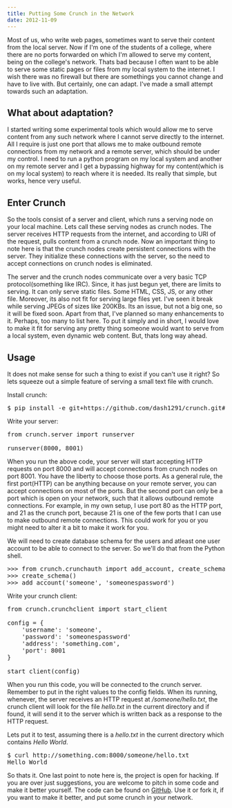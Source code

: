 ```yaml
---
title: Putting Some Crunch in the Network
date: 2012-11-09
---
```


Most of us, who write web pages, sometimes want to serve their content from the local server. Now if I'm one of the students of a college, where there are no ports forwarded on which I'm allowed to serve my content, being on the college's network. Thats bad because I often want to be able to serve some static pages or files from my local system to the internet. I wish there was no firewall but there are somethings you cannot change and have to live with. But certainly, one can adapt. I've made a small attempt towards such an adaptation.

## What about adaptation?


I started writing some experimental tools which would allow me to serve content from any such network where I cannot serve directly to the internet. All I require is just one port that allows me to make outbound remote connections from my network and a remote server, which should be under my control. I need to run a python program on my local system and another on my remote server and I get a bypassing highway for my content(which is on my local system) to reach where it is needed. Its really that simple, but works, hence very useful.

## Enter Crunch

So the tools consist of a server and client, which runs a serving node on your local machine. Lets call these serving nodes as crunch nodes. The server receives HTTP requests from the internet, and according to URI of the request, pulls content from a crunch node. Now an important thing to note here is that the crunch nodes create persistent connections with the server. They initialize these connections with the server, so the need to accept connections on crunch nodes is eliminated.

The server and the crunch nodes communicate over a very basic TCP protocol(something like IRC). Since, it has just begun yet, there are limits to serving. It can only serve static files. Some HTML, CSS, JS, or any other file. Moreover, its also not fit for serving large files yet. I've seen it break while serving JPEGs of sizes like 200KBs. Its an issue, but not a big one, so it will be fixed soon. Apart from that, I've planned so many enhancements to it. Perhaps, too many to list here. To put it simply and in short, I would love to make it fit for serving any pretty thing someone would want to serve from a local system, even dynamic web content. But, thats long way ahead.

## Usage

It does not make sense for such a thing to exist if you can't use it right? So lets squeeze out a simple feature of serving a small text file with crunch.

Install crunch:

<pre class="bash">
$ pip install -e git+https://github.com/dash1291/crunch.git#egg=crunch
</pre>

Write your server:

<pre class="python">
from crunch.server import runserver

runserver(8000, 8001)
</pre>

When you run the above code, your server will start accepting HTTP requests on port 8000 and will accept connections from crunch nodes on port 8001. You have the liberty to choose those ports. As a general rule, the first port(HTTP) can be anything because on your remote server, you can accept connections on most of the ports. But the second port can only be a port which is open on your network, such that it allows outbound remote connections. For example, in my own setup, I use port 80 as the HTTP port, and 21 as the crunch port, because 21 is one of the few ports that I can use to make outbound remote connections. This could work for you or you might need to alter it a bit to make it work for you.

We will need to create database schema for the users and atleast one user account to be able to connect to the server. So we'll do that from the Python shell.

<pre class="pycon">
&gt;&gt;&gt; from crunch.crunchauth import add_account, create_schema
&gt;&gt;&gt; create_schema()
&gt;&gt;&gt; add_account('someone', 'someonespassword')
</pre>

Write your crunch client:

<pre class="python">
from crunch.crunchclient import start_client

config = {
	'username': 'someone',
	'password': 'someonespassword'
	'address': 'something.com',
	'port': 8001
}

start_client(config)
</pre>

When you run this code, you will be connected to the crunch server. Remember to put in the right values to the config fields. When its running, whenever, the server receives an HTTP request at */someone/hello.txt*, the crunch client will look for the file *hello.txt* in the current directory and if found, it will send it to the server which is written back as a response to the HTTP request.

Lets put it to test, assuming there is a *hello.txt* in the current directory which contains *Hello World*.

<pre class="bash">
$ curl http://something.com:8000/someone/hello.txt
Hello World
</pre>

So thats it. One last point to note here is, the project is open for hacking. If you are over just suggestions, you are welcome to pitch in some code and make it better yourself. The code can be found on [GitHub](https://github.com/dash1291/crunch). Use it or fork it, if you want to make it better, and put some crunch in your network.